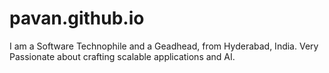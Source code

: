 # pavan.github.io
I am a Software Technophile and a Geadhead, from Hyderabad, India. Very Passionate about crafting scalable applications and AI. 
